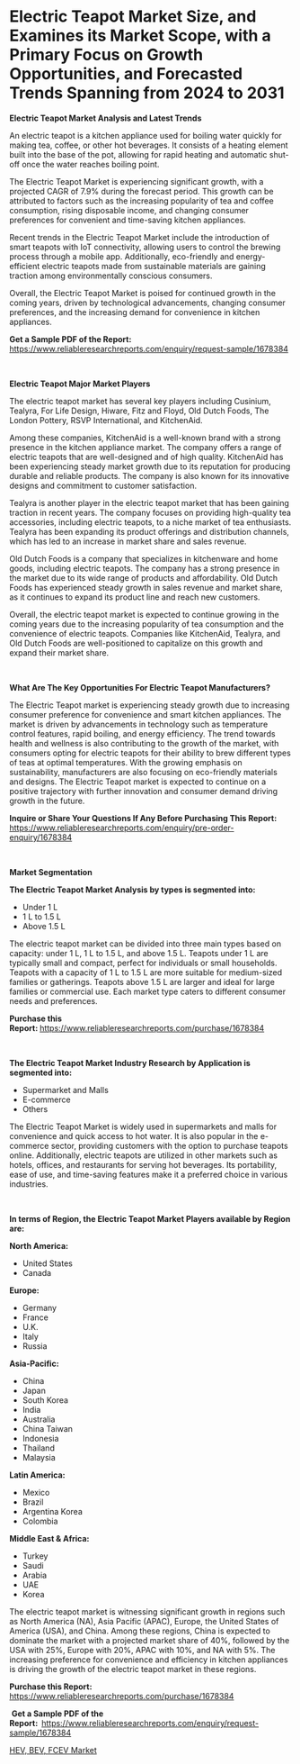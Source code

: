 <p><h1>Electric Teapot Market Size, and Examines its Market Scope, with a Primary Focus on Growth Opportunities, and Forecasted Trends Spanning from 2024 to 2031</h1></p><p><strong>Electric Teapot Market Analysis and Latest Trends</strong></p>
<p><p>An electric teapot is a kitchen appliance used for boiling water quickly for making tea, coffee, or other hot beverages. It consists of a heating element built into the base of the pot, allowing for rapid heating and automatic shut-off once the water reaches boiling point.</p><p>The Electric Teapot Market is experiencing significant growth, with a projected CAGR of 7.9% during the forecast period. This growth can be attributed to factors such as the increasing popularity of tea and coffee consumption, rising disposable income, and changing consumer preferences for convenient and time-saving kitchen appliances.</p><p>Recent trends in the Electric Teapot Market include the introduction of smart teapots with IoT connectivity, allowing users to control the brewing process through a mobile app. Additionally, eco-friendly and energy-efficient electric teapots made from sustainable materials are gaining traction among environmentally conscious consumers.</p><p>Overall, the Electric Teapot Market is poised for continued growth in the coming years, driven by technological advancements, changing consumer preferences, and the increasing demand for convenience in kitchen appliances.</p></p>
<p><strong>Get a Sample PDF of the Report:&nbsp;</strong> <a href="https://www.reliableresearchreports.com/enquiry/request-sample/1678384">https://www.reliableresearchreports.com/enquiry/request-sample/1678384</a></p>
<p>&nbsp;</p>
<p><strong>Electric Teapot Major Market Players</strong></p>
<p><p>The electric teapot market has several key players including Cusinium, Tealyra, For Life Design, Hiware, Fitz and Floyd, Old Dutch Foods, The London Pottery, RSVP International, and KitchenAid. </p><p>Among these companies, KitchenAid is a well-known brand with a strong presence in the kitchen appliance market. The company offers a range of electric teapots that are well-designed and of high quality. KitchenAid has been experiencing steady market growth due to its reputation for producing durable and reliable products. The company is also known for its innovative designs and commitment to customer satisfaction. </p><p>Tealyra is another player in the electric teapot market that has been gaining traction in recent years. The company focuses on providing high-quality tea accessories, including electric teapots, to a niche market of tea enthusiasts. Tealyra has been expanding its product offerings and distribution channels, which has led to an increase in market share and sales revenue.</p><p>Old Dutch Foods is a company that specializes in kitchenware and home goods, including electric teapots. The company has a strong presence in the market due to its wide range of products and affordability. Old Dutch Foods has experienced steady growth in sales revenue and market share, as it continues to expand its product line and reach new customers.</p><p>Overall, the electric teapot market is expected to continue growing in the coming years due to the increasing popularity of tea consumption and the convenience of electric teapots. Companies like KitchenAid, Tealyra, and Old Dutch Foods are well-positioned to capitalize on this growth and expand their market share.</p></p>
<p>&nbsp;</p>
<p><strong>What Are The Key Opportunities For Electric Teapot Manufacturers?</strong></p>
<p><p>The Electric Teapot market is experiencing steady growth due to increasing consumer preference for convenience and smart kitchen appliances. The market is driven by advancements in technology such as temperature control features, rapid boiling, and energy efficiency. The trend towards health and wellness is also contributing to the growth of the market, with consumers opting for electric teapots for their ability to brew different types of teas at optimal temperatures. With the growing emphasis on sustainability, manufacturers are also focusing on eco-friendly materials and designs. The Electric Teapot market is expected to continue on a positive trajectory with further innovation and consumer demand driving growth in the future.</p></p>
<p><strong>Inquire or Share Your Questions If Any Before Purchasing This Report:</strong> <a href="https://www.reliableresearchreports.com/enquiry/pre-order-enquiry/1678384">https://www.reliableresearchreports.com/enquiry/pre-order-enquiry/1678384</a></p>
<p>&nbsp;</p>
<p><strong>Market Segmentation</strong></p>
<p><strong>The Electric Teapot Market Analysis by types is segmented into:</strong></p>
<p><ul><li>Under 1 L</li><li>1 L to 1.5 L</li><li>Above 1.5 L</li></ul></p>
<p><p>The electric teapot market can be divided into three main types based on capacity: under 1 L, 1 L to 1.5 L, and above 1.5 L. Teapots under 1 L are typically small and compact, perfect for individuals or small households. Teapots with a capacity of 1 L to 1.5 L are more suitable for medium-sized families or gatherings. Teapots above 1.5 L are larger and ideal for large families or commercial use. Each market type caters to different consumer needs and preferences.</p></p>
<p><strong>Purchase this Report:&nbsp;</strong><a href="https://www.reliableresearchreports.com/purchase/1678384">https://www.reliableresearchreports.com/purchase/1678384</a></p>
<p>&nbsp;</p>
<p><strong>The Electric Teapot Market Industry Research by Application is segmented into:</strong></p>
<p><ul><li>Supermarket and Malls</li><li>E-commerce</li><li>Others</li></ul></p>
<p><p>The Electric Teapot Market is widely used in supermarkets and malls for convenience and quick access to hot water. It is also popular in the e-commerce sector, providing customers with the option to purchase teapots online. Additionally, electric teapots are utilized in other markets such as hotels, offices, and restaurants for serving hot beverages. Its portability, ease of use, and time-saving features make it a preferred choice in various industries.</p></p>
<p>&nbsp;</p>
<p><strong>In terms of Region, the Electric Teapot Market Players available by Region are:</strong></p>
<p>
    <p> <strong> North America: </strong>
        <ul>
            <li>United States</li>
            <li>Canada</li>
        </ul>
        </p> 
    <p> <strong> Europe: </strong>
        <ul>
            <li>Germany</li>
            <li>France</li>
            <li>U.K.</li>
            <li>Italy</li>
            <li>Russia</li>
        </ul>
        </p> 
    <p> <strong> Asia-Pacific: </strong>
        <ul>
            <li>China</li>
            <li>Japan</li>
            <li>South Korea</li>
            <li>India</li>
            <li>Australia</li>
            <li>China Taiwan</li>
            <li>Indonesia</li>
            <li>Thailand</li>
            <li>Malaysia</li>
        </ul>
        </p> 
    <p> <strong> Latin America: </strong>
        <ul>
            <li>Mexico</li>
            <li>Brazil</li>
            <li>Argentina Korea</li>
            <li>Colombia</li>
        </ul>
        </p> 
    <p> <strong> Middle East & Africa: </strong>
        <ul>
            <li>Turkey</li>
            <li>Saudi</li>
            <li>Arabia</li>
            <li>UAE</li>
            <li>Korea</li>
        </ul>
    </p>
    </p>
<p><p>The electric teapot market is witnessing significant growth in regions such as North America (NA), Asia Pacific (APAC), Europe, the United States of America (USA), and China. Among these regions, China is expected to dominate the market with a projected market share of 40%, followed by the USA with 25%, Europe with 20%, APAC with 10%, and NA with 5%. The increasing preference for convenience and efficiency in kitchen appliances is driving the growth of the electric teapot market in these regions.</p></p>
<p><strong>Purchase this Report: </strong><a href="https://www.reliableresearchreports.com/purchase/1678384">https://www.reliableresearchreports.com/purchase/1678384</a></p>
<p>&nbsp;<strong>Get a Sample PDF of the Report:&nbsp;&nbsp;</strong><a href="https://www.reliableresearchreports.com/enquiry/request-sample/1678384">https://www.reliableresearchreports.com/enquiry/request-sample/1678384</a></p>
<p><strong></strong></p>
<p><p><a href="https://cautious-neon-760.notion.site/HEV-BEV-FCEV-Market-Offer-Valuable-Insights-into-Market-Size-Market-Share-Market-Trends-and-Pro-13e276db2eed4d0285613dfddd15c066">HEV, BEV, FCEV Market</a></p></p>